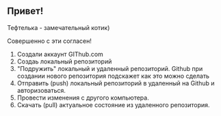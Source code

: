 ## Привет!

Тефтелька - замечательный котик)

Совершенно с эти согласен!

1. Создали аккаунт GIThub.com
2. Создаь локальный репозиторий
3. "Подружить" локальный и удаленный репозиторий. Github при создании нового репозитория подскажет как это можно сделать 
4. Отправить (push) локальный репозиторий в удаленный на Github и авторизоваться.
5. Провести изменения с другого компьютера.
6. Скачать (pull) актуальное состояние из удаленного репозитория.